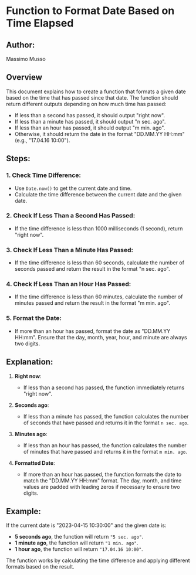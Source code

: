 # Function to Format Date Based on Time Elapsed

## Author:
Massimo Musso

## Overview

This document explains how to create a function that formats a given date based on the time that has passed since that date. The function should return different outputs depending on how much time has passed:
- If less than a second has passed, it should output "right now".
- If less than a minute has passed, it should output "n sec. ago".
- If less than an hour has passed, it should output "m min. ago".
- Otherwise, it should return the date in the format "DD.MM.YY HH:mm" (e.g., "17.04.16 10:00").

## Steps:

### 1. **Check Time Difference**:
   - Use `Date.now()` to get the current date and time.
   - Calculate the time difference between the current date and the given date.

### 2. **Check If Less Than a Second Has Passed**:
   - If the time difference is less than 1000 milliseconds (1 second), return "right now".

### 3. **Check If Less Than a Minute Has Passed**:
   - If the time difference is less than 60 seconds, calculate the number of seconds passed and return the result in the format "n sec. ago".

### 4. **Check If Less Than an Hour Has Passed**:
   - If the time difference is less than 60 minutes, calculate the number of minutes passed and return the result in the format "m min. ago".

### 5. **Format the Date**:
   - If more than an hour has passed, format the date as "DD.MM.YY HH:mm". Ensure that the day, month, year, hour, and minute are always two digits.

## Explanation:

1. **Right now**:
   - If less than a second has passed, the function immediately returns "right now".

2. **Seconds ago**:
   - If less than a minute has passed, the function calculates the number of seconds that have passed and returns it in the format `n sec. ago`.

3. **Minutes ago**:
   - If less than an hour has passed, the function calculates the number of minutes that have passed and returns it in the format `m min. ago`.

4. **Formatted Date**:
   - If more than an hour has passed, the function formats the date to match the "DD.MM.YY HH:mm" format. The day, month, and time values are padded with leading zeros if necessary to ensure two digits.

## Example:

If the current date is "2023-04-15 10:30:00" and the given date is:
- **5 seconds ago**, the function will return `"5 sec. ago"`.
- **1 minute ago**, the function will return `"1 min. ago"`.
- **1 hour ago**, the function will return `"17.04.16 10:00"`.

The function works by calculating the time difference and applying different formats based on the result.
